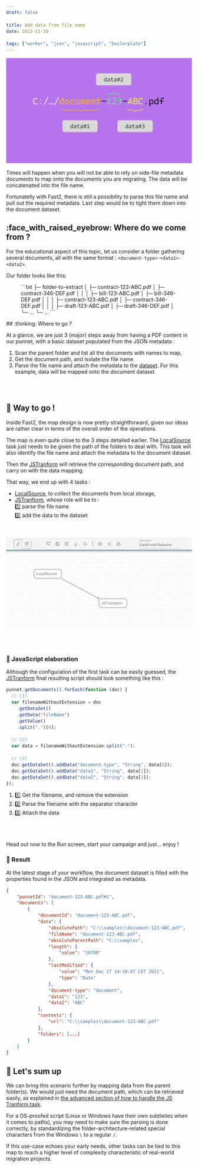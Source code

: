 ```yaml
---
draft: false

title: Add data from file name
date: 2022-11-10

tags: ["worker", "json", "javascript", "boilerplate"]
---
```


![Data from file name cover](../../assets/img/cookbooks/dataFromFilename_cover.png)

Times will happen when you will not be able to rely on side-file metadata documents to map onto the documents you are migrating. The data will be concatenated into the file name.

Fortunatelly with Fast2, there is still a possibility to parse this file name and pull out the required metadata. Last step would be to tight them down into the document dataset.

## :face_with_raised_eyebrow: Where do we come from ?

For the educational aspect of this topic, let us consider a folder gathering several documents, all with the same format : `<document-type>-<data1>-<data2>`.

Our folder looks like this:

<figure markdown>
```txt
├─ folder-to-extract
│       ├─ contract-123-ABC.pdf
│       ├─ contract-346-DEF.pdf
│       │             
│       ├─ bill-123-ABC.pdf
│       ├─ bill-346-DEF.pdf
│       │ 
│       ├─ contract-123-ABC.pdf
│       ├─ contract-346-DEF.pdf
│       │             
│       ├─ draft-123-ABC.pdf
│       ├─ draft-346-DEF.pdf
│       └─ ...
└─ ...
```
</figure>
## :thinking: Where to go ?

At a glance, we are just 3 (major) steps away from having a PDF content in our punnet, with a basic dataset populated from the JSON metadata :

1. Scan the parent folder and list all the documents with names to map,
1. Get the document path, and isolate the file name
1. Parse the file name and attach the metadata to the [dataset](../../getting-started/overall-concepts/#dataset). For this example, data will be mapped onto the document dataset.

<br/>
<br/>

## :rocket: Way to go !

Inside Fast2, the map design is now pretty straightforward, given our ideas are rather clear in terms of the overall order of the operations.

The map is even quite close to the 3 steps detailed earlier. The [LocalSource](../../catalog/source/#LocalSource) task just needs to be given the path of the folders to deal with. This task will also identify the file name and attach the metadata to the document dataset.

Then the [JSTranform](../../catalog/transformer/#JSTransform) will retrieve the corresponding document path, and carry on with the data mapping.

That way, we end up with 4 tasks :

- [LocalSource](../../catalog/source/#LocalSource), to collect the documents from local storage,
- [JSTranform](../../catalog/transformer/#JSTransform), whose role will be to :</br>
  :one: parse the file name</br>
  :two: add the data to the dataset

</br>

![Map to build for data extraction](../../assets/img/cookbooks/dataFromFilename_map.png)

</br>
</br>

### :test_tube: JavaScript elaboration

Although the configuration of the first task can be easily guessed, the [JSTranform](../../catalog/transformer/#JSTransform) final resulting script should look something like this :

```js
punnet.getDocuments().forEach(function (doc) {
  // (1)
  var filenameWithoutExtension = doc
    .getDataSet()
    .getData("fileName")
    .getValue()
    .split(".")[0];

  // (2)
  var data = filenameWithoutExtension.split("-");

  // (3)
  doc.getDataSet().addData("document-type", "String", data[0]);
  doc.getDataSet().addData("data1", "String", data[1]);
  doc.getDataSet().addData("data2", "String", data[2]);
});
```

1.  :one: Get the filename, and remove the extension
2.  :two: Parse the filename with the separator character
3.  :three: Attach the data

</br>
</br>

Head out now to the Run screen, start your campaign and just... enjoy !

### :checkered_flag: Result

At the latest stage of your workflow, the document dataset is filled with the properties found in the JSON and integrated as metadata.

```json hl_lines="17-19"
{
	"punnetId": "document-123-ABC.pdf#1",
	"documents": [
		{
			"documentId": "document-123-ABC.pdf",
			"data": {
				"absolutePath": "C:\\samples\\document-123-ABC.pdf",
				"fileName": "document-123-ABC.pdf",
				"absoluteParentPath": "C:\\samples",
				"length": {
					"value": "18700"
				},
				"lastModified": {
					"value": "Mon Dec 27 14:10:47 CET 2021",
					"type": "Date"
				},
				"document-type": "document",
				"data1": "123",
				"data2": "ABC"
			},
			"contents": {
				"url": "C:\\samples\\document-123-ABC.pdf"
			},
			"folders": [...]
		}
	]
}
```

## :clap: Let's sum up

We can bring this scenario further by mapping data from the parent folder(s). We would just need the document path, which can be retrieved easily, as explained in [the advanced section of how to handle the JS Tranform task](../../advanced/javascript/).

For a OS-proofed script (Linux or Windows have their own subtleties when it comes to paths), you may need to make sure the parsing is done correctly, by standardizing the folder-architecture-related special characters from the Windows `\` to a regular `/`.

If this use-case echoes your early needs, other tasks can be tied to this map to reach a higher level of complexity characteristic of real-world migration projects.
